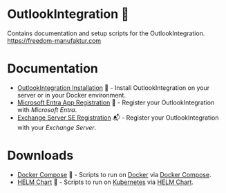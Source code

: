 OutlookIntegration 📧
===
Contains documentation and setup scripts for the OutlookIntegration.\
https://freedom-manufaktur.com

# Documentation
- [OutlookIntegration Installation](<Documentation/OutlookIntegration Installation and Registration Manual.md>) 🚀 - Install OutlookIntegration on your server or in your Docker environment.
- [Microsoft Entra App Registration](<Documentation/Microsoft Entra Registration Manual.md>) 📱 - Register your OutlookIntegration with *Microsoft Entra*.
- [Exchange Server SE Registration](<Documentation/Exchange Server Registration Manual.md>) 📬 - Register your OutlookIntegration with your *Exchange Server*.

# Downloads
- [Docker Compose](<Docker Compose>) 🐋 - Scripts to run on [Docker](https://www.docker.com/) via [Docker Compose](https://docs.docker.com/compose/).
- [HELM Chart](<HELM Chart>) 🚢 - Scripts to run on [Kubernetes](https://kubernetes.io/) via [HELM Chart](https://helm.sh/).